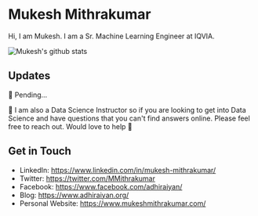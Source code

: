 # Mukesh Mithrakumar

Hi, I am Mukesh. I am a Sr. Machine Learning Engineer at IQVIA.

![Mukesh's github stats](https://github-readme-stats.vercel.app/api?username=mukeshmithrakumar)

## Updates

🔭 Pending...

💬 I am also a Data Science Instructor so if you are looking to get into Data Science and have questions that you can't find answers online. Please feel free to reach out. Would love to help 🙂

## Get in Touch

- LinkedIn: https://www.linkedin.com/in/mukesh-mithrakumar/
- Twitter: https://twitter.com/MMithrakumar
- Facebook: https://www.facebook.com/adhiraiyan/
- Blog: https://www.adhiraiyan.org/
- Personal Website: https://www.mukeshmithrakumar.com/

